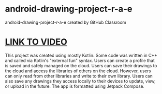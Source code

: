 # android-drawing-project-r-a-e
android-drawing-project-r-a-e created by GitHub Classroom

# [LINK TO VIDEO](https://youtu.be/3oqPmvbt_nI)

This project was created using mostly Kotlin. Some code was written in C++ and called via Kotlin's "external fun" syntax. Users can create a profile that is saved and safely managed on the cloud. Users can save their drawings to the cloud and access the libraries of others on the cloud. However, users can only read from other libraries and write to their own library. Users can also save any drawings they access locally to their devices to update, view, or upload in the future. The app is formatted using Jetpack Compose.
